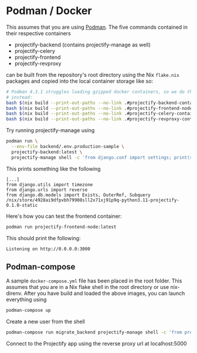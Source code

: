<!--
SPDX-FileCopyrightText: 2024 JWP Consulting GK

SPDX-License-Identifier: AGPL-3.0-or-later
-->

# Podman / Docker

This assumes that you are using [Podman](https://podman.io/). The five commands
contained in their respective containers

- projectify-backend (contains projectify-manage as well)
- projectify-celery
- projectify-frontend
- projectify-revproxy

can be built from the repository's root directory using the Nix `flake.nix`
packages and copied into the local container storage like so:

```bash
# Podman 4.3.1 struggles loading gzipped docker containers, so we do this
# instead:
bash $(nix build --print-out-paths --no-link .#projectify-backend-container) | podman load &&
bash $(nix build --print-out-paths --no-link .#projectify-frontend-node-container) | podman load &&
bash $(nix build --print-out-paths --no-link .#projectify-celery-container) | podman load &&
bash $(nix build --print-out-paths --no-link .#projectify-revproxy-container) | podman load
```

Try running projectify-manage using

```bash
podman run \
  --env-file backend/.env.production-sample \
  projectify-backend:latest \
  projectify-manage shell -c 'from django.conf import settings; print(settings.STATIC_ROOT)'
```

This prints something like the following

```
[...]
from django.utils import timezone
from django.urls import reverse
from django.db.models import Exists, OuterRef, Subquery
/nix/store/4928ai9dfpvbh79908sll2x71xj91p9q-python3.11-projectify-0.1.0-static
```

Here's how you can test the frontend container:

```bash
podman run projectify-frontend-node:latest
```

This should print the following:

```
Listening on http://0.0.0.0:3000
```

## Podman-compose

A sample `docker-compose.yml` file has been placed in the root folder. This
assumes that you are in a Nix flake shell in the root directory or use
nix-direnv. After you have build and loaded the above images, you can launch
everything using

```bash
podman-compose up
```

Create a new user from the shell

```bash
podman-compose run migrate_backend projectify-manage shell -c 'from projectify.user.services import internal; internal.user_create_superuser(email="admin@localhost", password="password")'
```

Connect to the Projectify app using the reverse proxy url at localhost:5000
